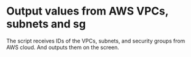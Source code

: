 # Output values from AWS VPCs, subnets and sg

The script receives IDs of the VPCs, subnets, and security groups from AWS cloud. And outputs them on the screen.